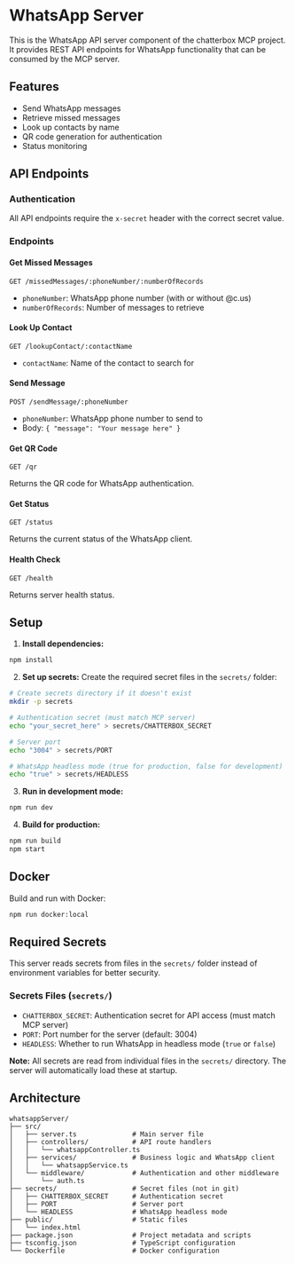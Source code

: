 # WhatsApp Server

This is the WhatsApp API server component of the chatterbox MCP project. It provides REST API endpoints for WhatsApp functionality that can be consumed by the MCP server.

## Features

- Send WhatsApp messages
- Retrieve missed messages
- Look up contacts by name
- QR code generation for authentication
- Status monitoring

## API Endpoints

### Authentication
All API endpoints require the `x-secret` header with the correct secret value.

### Endpoints

#### Get Missed Messages
```
GET /missedMessages/:phoneNumber/:numberOfRecords
```
- `phoneNumber`: WhatsApp phone number (with or without @c.us)
- `numberOfRecords`: Number of messages to retrieve

#### Look Up Contact
```
GET /lookupContact/:contactName
```
- `contactName`: Name of the contact to search for

#### Send Message
```
POST /sendMessage/:phoneNumber
```
- `phoneNumber`: WhatsApp phone number to send to
- Body: `{ "message": "Your message here" }`

#### Get QR Code
```
GET /qr
```
Returns the QR code for WhatsApp authentication.

#### Get Status
```
GET /status
```
Returns the current status of the WhatsApp client.

#### Health Check
```
GET /health
```
Returns server health status.

## Setup

1. **Install dependencies:**
```bash
npm install
```

2. **Set up secrets:**
Create the required secret files in the `secrets/` folder:
```bash
# Create secrets directory if it doesn't exist
mkdir -p secrets

# Authentication secret (must match MCP server)
echo "your_secret_here" > secrets/CHATTERBOX_SECRET

# Server port
echo "3004" > secrets/PORT

# WhatsApp headless mode (true for production, false for development)
echo "true" > secrets/HEADLESS
```

3. **Run in development mode:**
```bash
npm run dev
```

4. **Build for production:**
```bash
npm run build
npm start
```

## Docker

Build and run with Docker:
```bash
npm run docker:local
```

## Required Secrets

This server reads secrets from files in the `secrets/` folder instead of environment variables for better security.

### Secrets Files (`secrets/`)
- `CHATTERBOX_SECRET`: Authentication secret for API access (must match MCP server)
- `PORT`: Port number for the server (default: 3004)
- `HEADLESS`: Whether to run WhatsApp in headless mode (`true` or `false`)

**Note:** All secrets are read from individual files in the `secrets/` directory. The server will automatically load these at startup.

## Architecture

```
whatsappServer/
├── src/
│   ├── server.ts              # Main server file
│   ├── controllers/           # API route handlers
│   │   └── whatsappController.ts
│   ├── services/              # Business logic and WhatsApp client
│   │   └── whatsappService.ts
│   └── middleware/            # Authentication and other middleware
│       └── auth.ts
├── secrets/                   # Secret files (not in git)
│   ├── CHATTERBOX_SECRET      # Authentication secret
│   ├── PORT                   # Server port
│   └── HEADLESS               # WhatsApp headless mode
├── public/                    # Static files
│   └── index.html
├── package.json               # Project metadata and scripts
├── tsconfig.json              # TypeScript configuration
└── Dockerfile                 # Docker configuration
```
